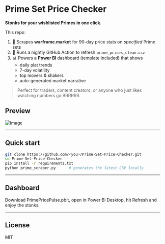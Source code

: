 # Prime Set Price Checker 

**Stonks for your wishlisted Primes in one click.**

This repo:

1. 🐍 Scrapes **warframe.market** for 90-day price stats on *specified* Prime sets  
2. 🤖 Runs a nightly GitHub Action to refresh `prime_prices_clean.csv`  
3. 📊 Powers a **Power BI** dashboard (template included) that shows  
   * daily plat trends  
   * 7-day volatility  
   * top movers & shakers  
   * auto-generated market narrative
  
 > Perfect for traders, content creators, or anyone who just likes watching numbers go BRRRRR.

## Preview 
![image](https://github.com/user-attachments/assets/1d9a1fab-90b1-4e9d-8abc-3bc2dbf27339)

---


## Quick start
```bash
git clone https://github.com/<you>/Prime-Set-Price-Checker.git
cd Prime-Set-Price-Checker
pip install -r requirements.txt
python prime_scraper.py      # generates the latest CSV locally
```

---


## Dashboard
Download PrimePricePulse.pbit, open in Power BI Desktop, hit Refresh and enjoy the stonks.

---

## License
MIT
